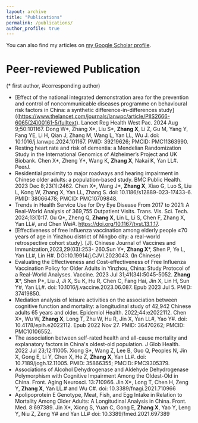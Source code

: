```yaml
---
layout: archive
title: "Publications"
permalink: /publications/
author_profile: true
---
```


You can also find my articles on [my Google Scholar profile](https://scholar.google.com/citations?user=2vQePQoAAAAJ&hl=zh-TW).

# Peer-reviewed Publication  
(* first author, #corresponding author)
+ [Effect of the national integrated demonstration area for the prevention and control of noncommunicable diseases programme on behavioural risk factors in China: a synthetic difference-in-differences study]((https://www.thelancet.com/journals/lanwpc/article/PIIS2666-6065(24)00161-5/fulltext). Lancet Reg Health West Pac. 2024 Aug 9;50:101167. Dong W\*, Zhang X\*, Liu S\*, **Zhang X**, Li Z, Gu M, Yang Y, Fang YE, Li H, Qian J, Zhang M, Wang L, Yan LL, Wu J. doi: 10.1016/j.lanwpc.2024.101167. PMID: 39219626; PMCID: PMC11363990.  
+ Resting heart rate and risk of dementia: a Mendelian Randomization Study in the International Genomics of Alzheimer’s Project and UK Biobank. Chen X\*, Zheng Y\*, Wang K, **Zhang X**, Nakai K, Yan LL#. PeerJ.
+ Residential proximity to major roadways and hearing impairment in Chinese older adults: a population-based study. BMC Public Health. 2023 Dec 8;23(1):2462. Chen X\*, Wang J\*, **Zhang X**, Xiao G, Luo S, Liu L, Kong W, Zhang X, Yan LL, Zhang S.  doi: 10.1186/s12889-023-17433-6. PMID: 38066478; PMCID: PMC10709848.
+ Trends in Health Service Use for Dry Eye Disease From 2017 to 2021: A Real-World Analysis of 369,755 Outpatient Visits. Trans. Vis. Sci. Tech. 2024;13(1):17. Gu Q\*, Zheng Q, **Zhang X**, Lin L, Li S, Chen F, Zhang X, Yan LL#, and Chen Wei#. https://doi.org/10.1167/tvst.13.1.17.
+ [Effectiveness of free influenza vaccination among elderly people ≥70 years of age in Yinzhou district of Ningbo city: a real-world retrospective cohort study]. [J]. Chinese Journal of Vaccines and Immunization,2023,29(03):253- 260.Sun Y\*, **Zhang X**\*, Shen P, Ye L, Yan LL#, Lin H#. 
 DOI:10.19914/j.CJVI.2023043. (In Chinese)
+ Evaluating the Effectiveness and Cost-effectiveness of Free Influenza Vaccination Policy for Older Adults in Yinzhou, China: Study Protocol of a Real-World Analyses. Vaccine. 2023 Jul 31;41(34):5045-5052. **Zhang X**\*, Shen P\*, Liu J, Ji X, Su K, Hu R, Chen C, Fang Hai, Jin X, Lin H, Sun Y#, Yan LL#.  doi: 10.1016/j.vaccine.2023.06.087. Epub 2023 Jul 5. PMID: 37419850.
+ Mediation analysis of leisure activities on the association between cognitive function and mortality: a longitudinal study of 42,942 Chinese adults 65 years and older. Epidemiol Health. 2022;44:e2022112. Chen X\*, Wu W, **Zhang X**, Long T, Zhu W, Hu R, Jin X, Yan LL#, Yao Y#.  doi: 10.4178/epih.e2022112. Epub 2022 Nov 27. PMID: 36470262; PMCID: PMC10106552.
+ The association between self-rated health and all-cause mortality and explanatory factors in China's oldest-old population. J Glob Health. 2022 Jul 23;12:11005. Xiong S\*, Wang Z, Lee B, Guo Q, Peoples N, Jin X, Gong E, Li Y, Chen X, He Z, **Zhang X**, Yan LL#.  doi: 10.7189/jogh.12.11005. PMID: 35866355; PMCID: PMC9305379.
+ Associations of Alcohol Dehydrogenase and Aldehyde Dehydrogenase Polymorphism with Cognitive Impairment Among the Oldest-Old in China. Front. Aging Neurosci. 13:710966. Jin X\*, Long T, Chen H, Zeng Y, **Zhang X**, Yan LL.# and Wu C#. doi: 10.3389/fnagi.2021.710966
+ Apolipoprotein E Genotype, Meat, Fish, and Egg Intake in Relation to Mortality Among Older Adults: A Longitudinal Analysis in China. Front. Med. 8:697389. Jin X\*, Xiong S, Yuan C, Gong E, **Zhang X**, Yao Y, Leng Y, Niu Z, Zeng Y# and Yan LL#  doi: 10.3389/fmed.2021.697389

